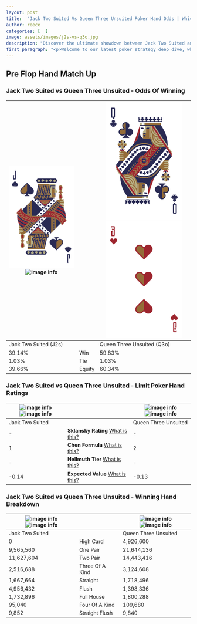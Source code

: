```yaml
---
layout: post
title:  "Jack Two Suited Vs Queen Three Unsuited Poker Hand Odds | Which Is The Better Hand In Poker? A Complete Guide"
author: reece
categories: [  ]
image: assets/images/j2s-vs-q3o.jpg
description: "Discover the ultimate showdown between Jack Two Suited and Queen Three Unsuited in poker! Uncover the odds, strategies, and scenarios where one hand triumphs over the other. Get ready to up your poker game with this thrilling analysis."
first_paragraph: "<p>Welcome to our latest poker strategy deep dive, where we're pitting two distinct hands against each other in a high-stakes showdown: Jack Two Suited vs Queen Three Unsuited.</p><p>In the dynamic world of poker, every decision counts, and knowing which hand holds the upper hand is key to your success at the table.</p><p>In this article, we'll dissect these two hands, explore the scenarios where one dominates the other, and equip you with the knowledge to make strategic choices that can tip the odds in your favor.</p><p>Get ready to unravel the intriguing dynamics of these poker hands and elevate your game to new heights.</p>"
---
```




[comment]: # (sp0)

## Pre Flop Hand Match Up

<div class="table hand-ratings" markdown="1"> 



### Jack Two Suited vs Queen Three Unsuited - Odds Of Winning


    
| ![image info](assets/images/hand1/j.png) ![image info](assets/images/hand1/2s.png) |  | ![image info](assets/images/hand2/q.png) ![image info](assets/images/hand2/3o.png) |
| -------- | -------- | -------- |
| Jack Two Suited (J2s) |  | Queen Three Unsuited (Q3o) |
| 39.14% | Win | 59.83% |
| 1.03% | Tie | 1.03% |
| 39.66% | Equity | 60.34% |




[comment]: # (sp1)



### Jack Two Suited vs Queen Three Unsuited - Limit Poker Hand Ratings


    
| ![image info](https://www.riverpairs.com/assets/images/hand1/j.png) ![image info](https://www.riverpairs.com/assets/images/hand1/2s.png) |  | ![image info](https://www.riverpairs.com/assets/images/hand2/q.png) ![image info](https://www.riverpairs.com/assets/images/hand2/3o.png) |
| -------- | -------- | -------- |
| Jack Two Suited |  | Queen Three Unsuited |
| - | **Sklansky Rating** [What is this?](/sklansky-rating-explained) | - |
| 1 | **Chen Formula** [What is this?](/chen-formula-explained) | 2 |
| - | **Hellmuth Tier** [What is this?](/Hellmuth-tier-explained) | - |
| -0.14 | **Expected Value** [What is this?](/expected-value-explained) | -0.13 |




[comment]: # (sp2)



### Jack Two Suited vs Queen Three Unsuited - Winning Hand Breakdown


    
| ![image info](https://www.riverpairs.com/assets/images/hand1/j.png) ![image info](https://www.riverpairs.com/assets/images/hand1/2s.png) |  | ![image info](https://www.riverpairs.com/assets/images/hand2/q.png) ![image info](https://www.riverpairs.com/assets/images/hand2/3o.png) |
| -------- | -------- | -------- |
| Jack Two Suited |  | Queen Three Unsuited |
| 0 | High Card | 4,926,600 |
| 9,565,560 | One Pair | 21,644,136 |
| 11,627,604 | Two Pair | 14,443,416 |
| 2,516,688 | Three Of A Kind | 3,124,608 |
| 1,667,664 | Straight | 1,718,496 |
| 4,956,432 | Flush | 1,398,336 |
| 1,732,896 | Full House | 1,800,288 |
| 95,040 | Four Of A Kind | 109,680 |
| 9,852 | Straight Flush | 9,840 |




[comment]: # (sp3)



</div>

[comment]: # (sp4)



[comment]: # (sp5)

